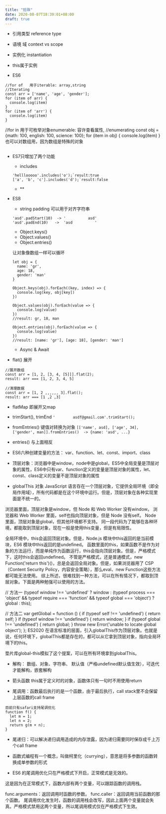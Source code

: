 ```yaml
---
title: "拾珠"
date: 2020-08-07T18:39:01+08:00
draft: true
---
```


- 引用类型 reference type
- 语境 域 context vs scope
- 实例化 instantiation 
- this属于实例


- ES6 
```
//for of   用于iterable: array,string
//Iterating
const arr = ['name', 'age', 'gender'];
for (item of arr) {
  console.log(item)
}
for (item of 'arr') {
  console.log(item)
}

```
//for in    用于可枚举对象enumerable: 容许查看属性,
//enumerating
const obj = {math: 100, english: 100, science: 100};
for (item in obj) {
  console.log(item)
}
也可以对数组用，因为数组是特殊的对象
```

```

- ES7只增加了两个功能
    - includes
    ```
    'helllooooo'.includes('o');`result:true
    ['a', 'b', 'c'].includes('d');`result:false
    ```
    - **

- ES8
    - string padding 可以用于对齐字符串
    ```
    'asd'.padStart(10)  -> '          asd'
    'asd'.padEnd(10)   ->  'asd          '
    ```
   
    - Object.keys()
    - Object.values()
    - Object.entries()

    让对象像数组一样可以循环
    ```
    let obj = {
      name: 'gr',
      age: 18,
      gender: 'man'
    }

    Object.keys(obj).forEach((key, index) => {
      console.log(key, obj[key])
    })

    Object.values(obj).forEach(value => {
      console.log(value)
    })
    //result: gr, 18, man

    Object.entries(obj).forEach(value => {
      console.log(value)
    })
    //result: [name: 'gr'], [age: 18], [gender: 'man']
    ```

    - Async & Await


- flat() 展开
```
//展开数组
const arr = [1, 2, [3, 4, [5]]].flat(2);
result: arr === [1, 2, 3, 4, 5]

//清理数据
const arr = [1, 2 ,,,,,, 3].flat();
result: arr === [1 ,2 ,3]
```

- flatMap 即展开又map

- trimStart(), trimEnd
`'        asdf@gmail.com'.trimStart();`

- fromEntries() 键值对转换为对象
`[['name', asd], ['age', 34], ['gender', man]].fromEntries()  -> {name: 'asd', ...}`
- entries() 与上面相反


- ES6六种创建变量的方法： var、function、let、const、import、class

- 顶层对象：浏览器中是window，node中是global，ES5中全局变量是顶层对象的属性，ES6中只有var、function定义的变量是顶层对象的属性，let、const、class定义的变量不是顶层对象的属性

- globalThis 对象
JavaScript 语言存在一个顶层对象，它提供全局环境（即全局作用域），所有代码都是在这个环境中运行。但是，顶层对象在各种实现里面是不统一的。

浏览器里面，顶层对象是window，但 Node 和 Web Worker 没有window。
浏览器和 Web Worker 里面，self也指向顶层对象，但是 Node 没有self。
Node 里面，顶层对象是global，但其他环境都不支持。
同一段代码为了能够在各种环境，都能取到顶层对象，现在一般是使用this变量，但是有局限性。

全局环境中，this会返回顶层对象。但是，Node.js 模块中this返回的是当前模块，ES6 模块中this返回的是undefined。
函数里面的this，如果函数不是作为对象的方法运行，而是单纯作为函数运行，this会指向顶层对象。但是，严格模式下，这时this会返回undefined。
不管是严格模式，还是普通模式，new Function('return this')()，总是会返回全局对象。但是，如果浏览器用了 CSP（Content Security Policy，内容安全策略），那么eval、new Function这些方法都可能无法使用。
综上所述，很难找到一种方法，可以在所有情况下，都取到顶层对象。下面是两种勉强可以使用的方法。

// 方法一
(typeof window !== 'undefined'
   ? window
   : (typeof process === 'object' &&
      typeof require === 'function' &&
      typeof global === 'object')
     ? global
     : this);

// 方法二
var getGlobal = function () {
  if (typeof self !== 'undefined') { return self; }
  if (typeof window !== 'undefined') { return window; }
  if (typeof global !== 'undefined') { return global; }
  throw new Error('unable to locate global object');
};
ES2020 在语言标准的层面，引入globalThis作为顶层对象。也就是说，任何环境下，globalThis都是存在的，都可以从它拿到顶层对象，指向全局环境下的this。

垫片库global-this模拟了这个提案，可以在所有环境拿到globalThis。

- 解构： 数组、对象、字符串、
默认值（严格undefined默认值生效），可迭代才能解构，嵌套解构

- 箭头函数 this属于定义时的对象，函数体只有一句时不用使用return

- 尾调用：函数最后执行的是一个函数，由于最后执行，call stack里不会保留上层函数的call frame
```
目前只有safari支持尾调优化
function f() {
  let m = 1;
  let n = 2;
  return g(m + n);
}
```

- 尾递归：可以解决递归调用造成的内存泄露，因为递归需要同时保存成千上万个call frame

- 函数式编程有一个概念，叫做柯里化（currying），意思是将多参数的函数转换成单参数的形式

- ES6 的尾调用优化只在严格模式下开启，正常模式是无效的。

这是因为在正常模式下，函数内部有两个变量，可以跟踪函数的调用栈。

func.arguments：返回调用时函数的参数。
func.caller：返回调用当前函数的那个函数。
尾调用优化发生时，函数的调用栈会改写，因此上面两个变量就会失真。严格模式禁用这两个变量，所以尾调用模式仅在严格模式下生效。